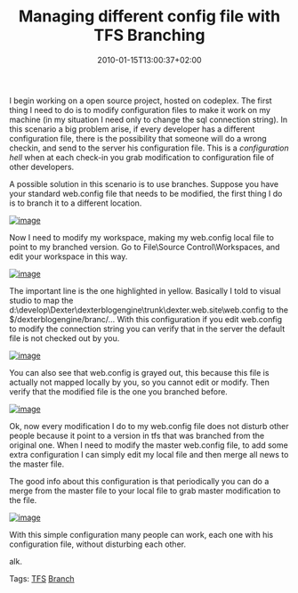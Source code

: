 ﻿---
title: "Managing different config file with TFS Branching"
description: ""
date: 2010-01-15T13:00:37+02:00
draft: false
tags: [Tfs]
categories: [Team Foundation Server]
---
I begin working on a open source project, hosted on codeplex. The first thing I need to do is to modify configuration files to make it work on my machine (in my situation I need only to change the sql connection string). In this scenario a big problem arise, if every developer has a different configuration file, there is the possibility that someone will do a wrong checkin, and send to the server his configuration file. This is a *configuration hell* when at each check-in you grab modification to configuration file of other developers.

A possible solution in this scenario is to use branches. Suppose you have your standard web.config file that needs to be modified, the first thing I do is to branch it to a different location.

[![image](https://www.codewrecks.com/blog/wp-content/uploads/2010/01/image_thumb11.png "image")](https://www.codewrecks.com/blog/wp-content/uploads/2010/01/image11.png)

Now I need to modify my workspace, making my web.config local file to point to my branched version. Go to File\Source Control\Workspaces, and edit your workspace in this way.

[![image](https://www.codewrecks.com/blog/wp-content/uploads/2010/01/image_thumb12.png "image")](https://www.codewrecks.com/blog/wp-content/uploads/2010/01/image12.png)

The important line is the one highlighted in yellow. Basically I told to visual studio to map the d:\develop\Dexter\dexterblogengine\trunk\dexter.web.site\web.config to the $/dexterblogengine/branc/... With this configuration if you edit web.config to modify the connection string you can verify that in the server the default file is not checked out by you.

[![image](https://www.codewrecks.com/blog/wp-content/uploads/2010/01/image_thumb13.png "image")](https://www.codewrecks.com/blog/wp-content/uploads/2010/01/image13.png)

You can also see that web.config is grayed out, this because this file is actually not mapped locally by you, so you cannot edit or modify. Then verify that the modified file is the one you branched before.

[![image](https://www.codewrecks.com/blog/wp-content/uploads/2010/01/image_thumb14.png "image")](https://www.codewrecks.com/blog/wp-content/uploads/2010/01/image14.png)

Ok, now every modification I do to my web.config file does not disturb other people because it point to a version in tfs that was branched from the original one. When I need to modify the master web.config file, to add some extra configuration I can simply edit my local file and then merge all news to the master file.

The good info about this configuration is that periodically you can do a merge from the master file to your local file to grab master modification to the file.

[![image](https://www.codewrecks.com/blog/wp-content/uploads/2010/01/image_thumb15.png "image")](https://www.codewrecks.com/blog/wp-content/uploads/2010/01/image15.png)

With this simple configuration many people can work, each one with his configuration file, without disturbing each other.

alk.

Tags: [TFS](http://technorati.com/tag/TFS) [Branch](http://technorati.com/tag/Branch)

